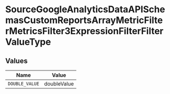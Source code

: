 # SourceGoogleAnalyticsDataAPISchemasCustomReportsArrayMetricFilterMetricsFilter3ExpressionFilterFilterValueType


## Values

| Name           | Value          |
| -------------- | -------------- |
| `DOUBLE_VALUE` | doubleValue    |